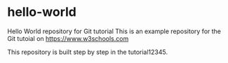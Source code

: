 # hello-world
Hello World repository for Git tutorial
This is an example repository for the Git tutoial on https://www.w3schools.com

This repository is built step by step in the tutorial12345.
